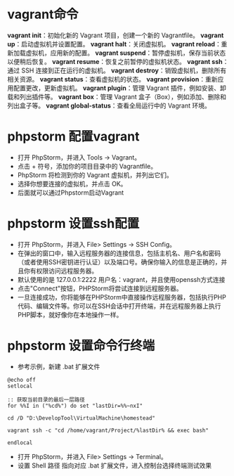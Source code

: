 # vagrant命令

**vagrant init**：初始化新的 Vagrant 项目，创建一个新的 Vagrantfile。
**vagrant up**：启动虚拟机并设置配置。
**vagrant halt**：关闭虚拟机。
**vagrant reload**：重新加载虚拟机，应用新的配置。
**vagrant suspend**：暂停虚拟机，保存当前状态以便稍后恢复。
**vagrant resume**：恢复之前暂停的虚拟机状态。
**vagrant ssh**：通过 SSH 连接到正在运行的虚拟机。
**vagrant destroy**：销毁虚拟机，删除所有相关资源。
**vagrant status**：查看虚拟机的状态。
 **vagrant provision**：重新应用配置更改，更新虚拟机。
 **vagrant plugin**：管理 Vagrant 插件，例如安装、卸载和列出插件等。
 **vagrant box**：管理 Vagrant 盒子（Box），例如添加、删除和列出盒子等。
 **vagrant global-status**：查看全局运行中的 Vagrant 环境。

# phpstorm 配置vagrant
* 打开 PhpStorm，并进入 Tools -> Vagrant。
* 点击 + 符号，添加你的项目目录中的 Vagrantfile。
* PhpStorm 将检测到你的 Vagrant 虚拟机，并列出它们。
* 选择你想要连接的虚拟机，并点击 OK。
* 后面就可以通过Phpstorm启动Vagrant

# phpstorm 设置ssh配置
* 打开 PhpStorm，并进入 File> Settings -> SSH Config。
* 在弹出的窗口中，输入远程服务器的连接信息，包括主机名、用户名和密码（或者使用SSH密钥进行认证）以及端口号。确保你输入的信息是正确的，并且你有权限访问远程服务器。
* 默认使用的是 127.0.0.1:2222 用户名：vagrant，并且使用openssh方式连接 
* 点击"Connect"按钮，PHPStorm将尝试连接到远程服务器。
* 一旦连接成功，你将能够在PHPStorm中直接操作远程服务器，包括执行PHP代码、编辑文件等。你可以在SSH会话中打开终端，并在远程服务器上执行PHP脚本，就好像你在本地操作一样。

# phpstorm 设置命令行终端
* 参考示例，新建 .bat 扩展文件
```
@echo off
setlocal

:: 获取当前目录的最后一层路径
for %%I in ("%cd%") do set "lastDir=%%~nxI"

cd /D "D:\DevelopTool\VirtualMachine\homestead"

vagrant ssh -c "cd /home/vagrant/Project/%lastDir% && exec bash"

endlocal
```
* 打开 PhpStorm，并进入 File> Settings -> Terminal。
* 设置 Shell 路径 指向对应 .bat 扩展文件，进入控制台选择终端测试效果